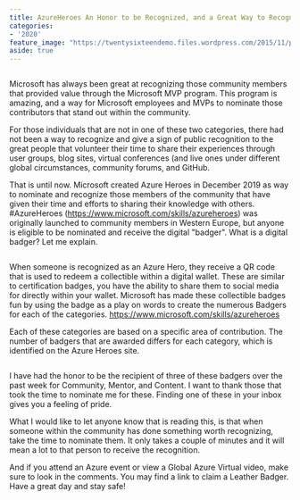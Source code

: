 ```yaml
---
title: AzureHeroes An Honor to be Recognized, and a Great Way to Recognize Others
categories:
- '2020'
feature_image: "https://twentysixteendemo.files.wordpress.com/2015/11/post.png"
aside: true
---
```


<!-- wp:image {"id":644,"sizeSlug":"large"} -->
<figure class="wp-block-image size-large"><img src="https://captainhyperscaler.files.wordpress.com/2020/05/img_1390.jpg?w=828" alt="" class="wp-image-644"/></figure>
<!-- /wp:image -->

<!-- wp:paragraph -->
<p>Microsoft has always been great at recognizing those community members that provided value through the Microsoft MVP program. This program is amazing, and a way for Microsoft employees and MVPs to nominate those contributors that stand out within the community.  </p>
<!-- /wp:paragraph -->

<!-- wp:paragraph -->
<p>For those individuals that are not in one of these two categories, there had not been a way to recognize and give a sign of public recognition to the great people that volunteer their time to share their experiences through user groups, blog sites, virtual conferences (and live ones under different global circumstances, community forums, and GitHub. </p>
<!-- /wp:paragraph -->

<!-- wp:paragraph -->
<p>That is until now. Microsoft created Azure Heroes in December 2019 as way to nominate and recognize those members of the community that have given their time and efforts to sharing their knowledge with others. #AzureHeroes (<a href="https://www.microsoft.com/skills/azureheroes">https://www.microsoft.com/skills/azureheroes</a>) was originally launched to community members in Western Europe, but anyone is eligible to be nominated and receive the digital "badger". What is a digital badger? Let me explain. </p>
<!-- /wp:paragraph -->

<!-- wp:image {"id":645,"sizeSlug":"large"} -->
<figure class="wp-block-image size-large"><img src="https://captainhyperscaler.files.wordpress.com/2020/05/img_1374.jpg?w=469" alt="" class="wp-image-645"/></figure>
<!-- /wp:image -->

<!-- wp:paragraph -->
<p>When someone is recognized as an Azure Hero, they receive a QR code that is used to redeem a collectible within a digital wallet. These are similar to certification badges, you have the ability to share them to social media for directly within your wallet. Microsoft has made these collectible badges fun by using the badge as a play on words to create the numerous Badgers for each of the categories. <a href="https://www.microsoft.com/skills/azureheroes">https://www.microsoft.com/skills/azureheroes</a></p>
<!-- /wp:paragraph -->

<!-- wp:paragraph -->
<p>Each of these categories are based on a specific area of contribution. The number of badgers that are awarded differs for each category, which is identified on the Azure Heroes site. </p>
<!-- /wp:paragraph -->

<!-- wp:image {"id":646,"sizeSlug":"large"} -->
<figure class="wp-block-image size-large"><img src="https://captainhyperscaler.files.wordpress.com/2020/05/img_1375.jpg?w=447" alt="" class="wp-image-646"/></figure>
<!-- /wp:image -->

<!-- wp:paragraph -->
<p>I have had the honor to be the recipient of three of these badgers over the past week for Community, Mentor, and Content. I want to thank those that took the time to nominate me for these. Finding one of these in your inbox gives you a feeling of pride. </p>
<!-- /wp:paragraph -->

<!-- wp:paragraph -->
<p>What I would like to let anyone know that is reading this, is that when someone within the community has done something worth recognizing, take the time to nominate them. It only takes a couple of minutes and it will mean a lot to that person to receive the recognition. </p>
<!-- /wp:paragraph -->

<!-- wp:paragraph -->
<p>And if you attend an Azure event or view a Global Azure Virtual video, make sure to look in the comments. You may find a link to claim a Leather Badger.  Have a great day and stay safe!</p>
<!-- /wp:paragraph -->

<!-- wp:image {"id":648,"sizeSlug":"large"} -->
<figure class="wp-block-image size-large"><img src="https://captainhyperscaler.files.wordpress.com/2020/05/img_1371-1.jpg?w=828" alt="" class="wp-image-648"/></figure>
<!-- /wp:image -->